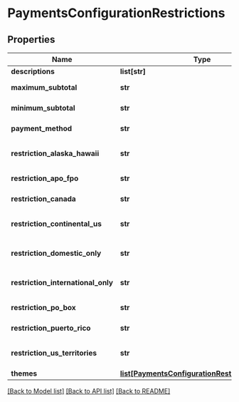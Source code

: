 # PaymentsConfigurationRestrictions

## Properties
Name | Type | Description | Notes
------------ | ------------- | ------------- | -------------
**descriptions** | **list[str]** |  | [optional] 
**maximum_subtotal** | **str** | Maximum subtotal | [optional] 
**minimum_subtotal** | **str** | Minimum subtotal | [optional] 
**payment_method** | **str** | Payment method | [optional] 
**restriction_alaska_hawaii** | **str** | Alaska and Hawaii restriction | [optional] 
**restriction_apo_fpo** | **str** | APO/FPO restriction | [optional] 
**restriction_canada** | **str** | Canada restriction | [optional] 
**restriction_continental_us** | **str** | Continental US restriction | [optional] 
**restriction_domestic_only** | **str** | Domestic only restriction | [optional] 
**restriction_international_only** | **str** | International only restriction | [optional] 
**restriction_po_box** | **str** | PO Box restriction | [optional] 
**restriction_puerto_rico** | **str** | Puerto Rico restriction | [optional] 
**restriction_us_territories** | **str** | US Territories restriction | [optional] 
**themes** | [**list[PaymentsConfigurationRestrictionsTheme]**](PaymentsConfigurationRestrictionsTheme.md) |  | [optional] 

[[Back to Model list]](../README.md#documentation-for-models) [[Back to API list]](../README.md#documentation-for-api-endpoints) [[Back to README]](../README.md)


